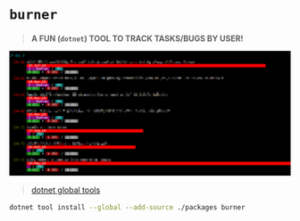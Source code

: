 ﻿# `burner`
> **A FUN (`dotnet`) TOOL TO TRACK TASKS/BUGS BY USER!**

![Snapshot](Snapshot.png)

> [dotnet global tools](https://docs.microsoft.com/en-us/dotnet/core/tools/global-tools)

```bash
dotnet tool install --global --add-source ./packages burner
```
